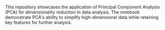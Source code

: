 This repository showcases the application of Principal Component Analysis (PCA) for dimensionality reduction in data analysis. The notebook demonstrate PCA's ability to simplify high-dimensional data while retaining key features for further analysis.
